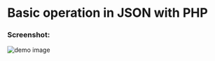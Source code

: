 # Basic operation in JSON with PHP

### Screenshot:
![demo image](https://i.ibb.co/0B8QMrM/Screenshot-20231015-114627.png)

